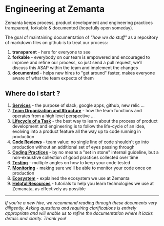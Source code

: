 # Engineering at Zemanta

Zemanta keeps process, product development and engineering practices transparent, forkable &amp; documented (hopefully open someday).

The goal of maintaining documentation of *"how we do stuff"* as a repository of markdown files on github is to treat our process:

1. **transparent** - here for everyone to see
2. **forkable** - everybody on our team is empowered and encouraged to improve and refine our process, so just send a pull request, we'll discuss this ASAP within the team and implement the changes
3. **documented** - helps new hires to "get around" faster, makes everyone aware of what the team expects of them

## Where do I start ?

1. **[Services](1-Services.md)** - the purpose of slack, google apps, github, new relic ...
2. **[Team Organization and Structure](2-Team-Org-and-Structure.md)** - how the team functions and operates from a high level perspective ...
3. **[Lifecycle of a Task](3-Lifecycle-of-a-Task.md)** - the best way to learn about the process of product development and engineering is to follow the life-cycle of an idea, evolving into a product feature all the way up to code running in production
4. **[Code Reviews](4-Code-Reviews.md)** - team value: no single line of code shouldn't go into production without an additional set of eyes passing through
5. **[Coding Practices](5-Coding-Practices.md)** - by no means a "set in stone" internal guideline, but a non-exaustive collection of good practices collected over time
6. **[Testing](6-Testing.md)** - multiple angles on how to keep your code tested
7. **[Monitoring](7-Monitoring.md)** - making sure we'll be able to monitor your code once on production
8. **[Ecosystem](8-Ecosystem.md)** - explained the ecosystem we use at Zemanta
9. **[Helpful Resources](9-Helpful-Resources.md)** - tutorials to help you learn technologies we use at Zemanata, as effectively as possible


----

*If you're a new hire, we recommend reading through these documents very diligently. Asking questions and requiring clarifications is entirely appropriate and will enable us to refine the documentation where it lacks details and clarity. Thank you!*
